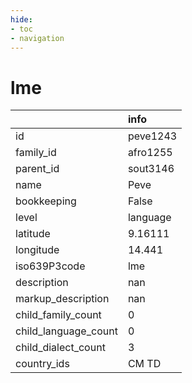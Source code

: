 ```yaml
---
hide:
- toc
- navigation
---
```

# lme
|                      | info     |
|:---------------------|:---------|
| id                   | peve1243 |
| family_id            | afro1255 |
| parent_id            | sout3146 |
| name                 | Peve     |
| bookkeeping          | False    |
| level                | language |
| latitude             | 9.16111  |
| longitude            | 14.441   |
| iso639P3code         | lme      |
| description          | nan      |
| markup_description   | nan      |
| child_family_count   | 0        |
| child_language_count | 0        |
| child_dialect_count  | 3        |
| country_ids          | CM TD    |